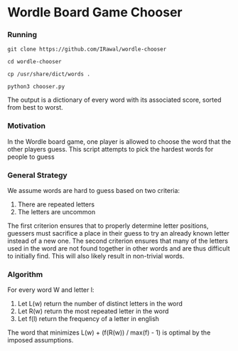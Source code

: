 # Wordle Board Game Chooser
### Running
`git clone https://github.com/IRawal/wordle-chooser`

`cd wordle-chooser`

`cp /usr/share/dict/words .`

`python3 chooser.py`

The output is a dictionary of every word with its associated
score, sorted from best to worst.
### Motivation
In the Wordle board game, one player is allowed to
choose the word that the other players guess. This script attempts
to pick the hardest words for people to guess
### General Strategy
We assume words are hard to guess based on two
criteria:
1. There are repeated letters
2. The letters are uncommon 

The first criterion ensures that to properly
determine letter positions, guessers must sacrifice
a place in their guess to try an already known letter
instead of a new one.
The second criterion ensures that many of the letters
used in the word are not found together in other words and
are thus difficult to initially find. This will also likely
result in non-trivial words. 
### Algorithm
For every word W and letter l:
1. Let L(w) return the number of distinct letters in the word
2. Let R(w) return the most repeated letter in the word
3. Let f(l) return the frequency of a letter in english

The word that minimizes L(w) + (f(R(w)) / max(f) - 1)
is optimal by the imposed assumptions.